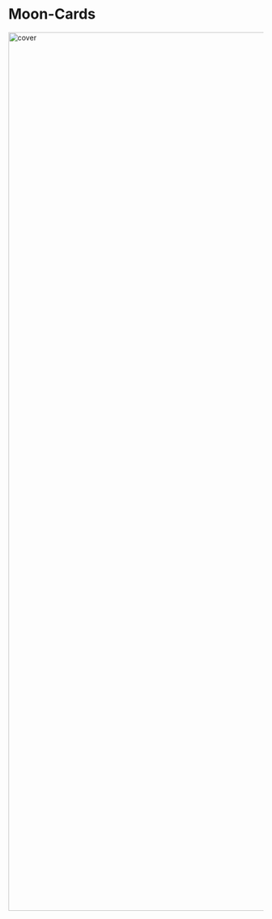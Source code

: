# Moon-Cards
<img width="1733" alt="cover" src="https://user-images.githubusercontent.com/10698943/236611488-444f7ca8-bc2a-4d1d-86d0-35bd6ea1b536.png">
